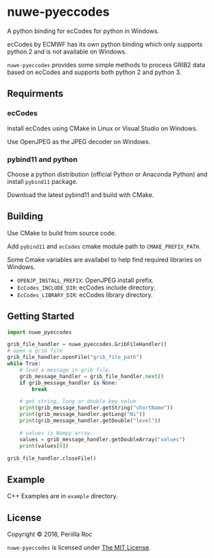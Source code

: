 # nuwe-pyeccodes

A python binding for ecCodes for python in Windows.

ecCodes by ECMWF has its own python binding which only supports python 2 and is not available on Windows.

`nuwe-pyeccodes` provides some simple methods to process GRIB2 data based on ecCodes and supports both python 2 and python 3.

## Requirments

### ecCodes

Install ecCodes using CMake in Linux or Visual Studio on Windows.

Use OpenJPEG as the JPEG decoder on Windows.

### pybind11 and python

Choose a python distribution (official Python or Anaconda Python) and install `pybind11` package.

Download the latest pybind11 and build with CMake.

## Building

Use CMake to build from source code.

Add `pybind11` and `ecCodes` cmake module path to `CMAKE_PREFIX_PATH`.

Some Cmake variables are availabel to help find required libraries on Windows.

- `OPENJP_INSTALL_PREFIX`: OpenJPEG install prefix.
- `EcCodes_INCLUDE_DIR`: ecCodes include directory.
- `EcCodes_LIBRARY_DIR`: ecCodes library directory.

## Getting Started

```py
import nuwe_pyeccodes

grib_file_handler = nuwe_pyeccodes.GribFileHandler()
# open a grib file
grib_file_handler.openFile("grib_file_path")
while True:
    # load a message in grib file.
    grib_message_handler = grib_file_handler.next()
    if grib_message_handler is None:
        break

    # get string, long or double key value
    print(grib_message_handler.getString("shortName"))
    print(grib_message_handler.getLong("Ni"))
    print(grib_message_handler.getDouble("level"))

    # values is Numpy array.
    values = grib_message_handler.getDoubleArray("values")
    print(values[0])

grib_file_handler.closeFile()
```

## Example

C++ Examples are in `example` directory.

## License

Copyright &copy; 2018, Periilla Roc

`nuwe-pyeccodes` is licensed under [The MIT License](./LICENSE.md).
